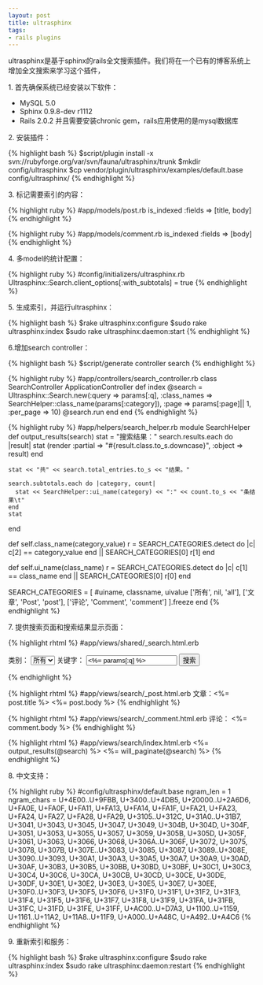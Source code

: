 ```yaml
---
layout: post
title: ultrasphinx
tags:
- rails plugins
---
```

ultrasphinx是基于sphinx的rails全文搜索插件。我们将在一个已有的博客系统上增加全文搜索来学习这个插件，

1\. 首先确保系统已经安装以下软件：
* MySQL 5.0
* Sphinx 0.9.8-dev r1112
* Rails 2.0.2 
并且需要安装chronic gem，rails应用使用的是mysql数据库

2\. 安装插件：

{% highlight bash %}
$script/plugin install -x svn://rubyforge.org/var/svn/fauna/ultrasphinx/trunk
$mkdir config/ultrasphinx
$cp vendor/plugin/ultrasphinx/examples/default.base config/ultrasphinx/
{% endhighlight %}

3\. 标记需要索引的内容：

{% highlight ruby %}
#app/models/post.rb
is_indexed :fields => [title, body]
{% endhighlight %}

{% highlight ruby %}
#app/models/comment.rb
is_indexed :fields => [body] 
{% endhighlight %}

4\. 多model的统计配置：

{% highlight ruby %}
#config/initializers/ultrasphinx.rb
Ultrasphinx::Search.client_options[:with_subtotals] = true
{% endhighlight %}

5\. 生成索引，并运行ultrasphinx：

{% highlight bash %}
$rake ultrasphinx:configure
$sudo rake ultrasphinx:index
$sudo rake ultrasphinx:daemon:start
{% endhighlight %}

6\.增加search controller：

{% highlight bash %}
$script/generate controller search
{% endhighlight %}

{% highlight ruby %}
#app/controllers/search_controller.rb
class SearchController  ApplicationController
  def index
    @search = Ultrasphinx::Search.new(:query => params[:q],
                                      :class_names => SearchHelper::class_name(params[:category]),
                                      :page => params[:page]|| 1,
                                      :per_page => 10)
    @search.run
  end
end
{% endhighlight %}

{% highlight ruby %}
#app/helpers/search_helper.rb
module SearchHelper
  def output_results(search)
    stat = "搜索结果："
    search.results.each do |result|
      stat  (render :partial => "#{result.class.to_s.downcase}", :object => result)
    end

    stat << "共" << search.total_entries.to_s << "结果。"

    search.subtotals.each do |category, count|
      stat << SearchHelper::ui_name(category) << ":" << count.to_s << "条结果\t"
    end
    stat
  end

  def self.class_name(category_value)
    r = SEARCH_CATEGORIES.detect do |c|
      c[2] == category_value
    end || SEARCH_CATEGORIES[0]
    r[1]
  end

  def self.ui_name(class_name)
    r = SEARCH_CATEGORIES.detect do |c|
      c[1] == class_name
    end || SEARCH_CATEGORIES[0]
    r[0]
  end

  SEARCH_CATEGORIES = [
    #uiname, classname, uivalue
    ['所有', nil, 'all'],
    ['文章', 'Post', 'post'],
    ['评论', 'Comment', 'comment']
  ].freeze
end
{% endhighlight %}

7\. 提供搜索页面和搜索结果显示页面：

{% highlight rhtml %}
#app/views/shared/_search.html.erb
<form action="/search" method="get" id="search_form">
  <label for="search_category">类别：</label>
  <select id="search_category" name="category">
    <option value="all" selected="selected">所有</option>
    <option value="post">文章</option>
    <option value="comment">评论</option>
  </select>
  <label for="q">关键字：</label>
  <input type="text" name="q" value="<%= params[:q] %>" id="q">
  <input type="submit" value="搜索">
</form>
{% endhighlight %}

{% highlight rhtml %}
#app/views/search/_post.html.erb
文章：<%= post.title %>
<%= post.body %>
{% endhighlight %}

{% highlight rhtml %}
#app/views/search/_comment.html.erb
评论：
<%= comment.body %>
{% endhighlight %}

{% highlight rhtml %}
#app/views/search/index.html.erb
<%= output_results(@search) %>
<%= will_paginate(@search) %>
{% endhighlight %}

8\. 中文支持：

{% highlight ruby %}
#config/ultrasphinx/default.base
ngram_len = 1
ngram_chars = U+4E00..U+9FBB, U+3400..U+4DB5, U+20000..U+2A6D6, U+FA0E, U+FA0F, U+FA11, U+FA13, U+FA14, U+FA1F, U+FA21, U+FA23, U+FA24, U+FA27, U+FA28, U+FA29, U+3105..U+312C, U+31A0..U+31B7, U+3041, U+3043, U+3045, U+3047, U+3049, U+304B, U+304D, U+304F, U+3051, U+3053, U+3055, U+3057, U+3059, U+305B, U+305D, U+305F, U+3061, U+3063, U+3066, U+3068, U+306A..U+306F, U+3072, U+3075, U+3078, U+307B, U+307E..U+3083, U+3085, U+3087, U+3089..U+308E, U+3090..U+3093, U+30A1, U+30A3, U+30A5, U+30A7, U+30A9, U+30AD, U+30AF, U+30B3, U+30B5, U+30BB, U+30BD, U+30BF, U+30C1, U+30C3, U+30C4, U+30C6, U+30CA, U+30CB, U+30CD, U+30CE, U+30DE, U+30DF, U+30E1, U+30E2, U+30E3, U+30E5, U+30E7, U+30EE, U+30F0..U+30F3, U+30F5, U+30F6, U+31F0, U+31F1, U+31F2, U+31F3, U+31F4, U+31F5, U+31F6, U+31F7, U+31F8, U+31F9, U+31FA, U+31FB, U+31FC, U+31FD, U+31FE, U+31FF, U+AC00..U+D7A3, U+1100..U+1159, U+1161..U+11A2, U+11A8..U+11F9, U+A000..U+A48C, U+A492..U+A4C6
{% endhighlight %}

9\. 重新索引和服务：

{% highlight bash %}
$rake ultrasphinx:configure
$sudo rake ultrasphinx:index
$sudo rake ultrasphinx:daemon:restart
{% endhighlight %}

